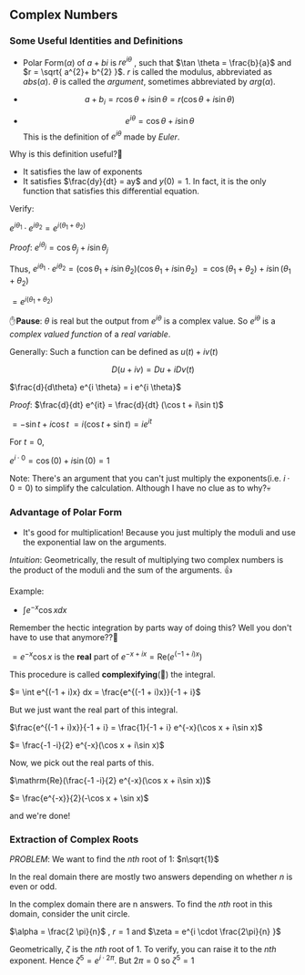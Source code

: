 ## Complex Numbers

### Some Useful Identities and Definitions

- Polar Form($\alpha$) of $a + bi$ is $re^{i \theta}$ , such that $\tan \theta = \frac{b}{a}$ and $r = \sqrt{ a^{2}+ b^{2} }$. $r$ is called the modulus, abbreviated as $abs(\alpha)$. $\theta$ is called the $argument$, sometimes abbreviated by $arg(\alpha)$.

- $$a + b_{i} = r\cos \theta + i \sin \theta = r(\cos \theta + i\sin \theta)$$

- $$e^{i \theta} = \cos \theta + i \sin \theta$$
This is the definition of $e^{i \theta}$ made by *Euler*.

Why is this definition useful?🤔

- It satisfies the law of exponents
- It satisfies $\frac{dy}{dt} = ay$ and $y(0) = 1$. In fact, it is the only function that satisfies this differential equation.

Verify: 

$e^{i \theta_{1}} \cdot e^{i \theta_{2}} = e^{i(\theta_{1} + \theta_{2})}$


*Proof*: $e^{i \theta_{j}} = \cos \theta_{j} + i\sin \theta_{j}$

Thus, 
$e^{i \theta_{1}} \cdot e^{i \theta_{2}} = (\cos \theta_{1} + i\sin \theta_{2})(\cos \theta_{1} + i\sin \theta_{2})$
$= \cos(\theta_{1} + \theta_{2}) + i\sin(\theta_{1} + \theta_{2})$

$= e^{i(\theta_{1} + \theta_{2})}$


✋**Pause**: $\theta$ is real but the output from $e^{i \theta}$ is a complex value. So $e^{i\theta}$ is a *complex valued function* of a *real variable*.

Generally: Such a function can be defined as $u(t) + iv(t)$

$$D(u + iv) = Du + iDv(t)$$

$\frac{d}{d\theta} e^{i \theta} = i e^{i \theta}$

*Proof*: $\frac{d}{dt} e^{it} = \frac{d}{dt} (\cos t + i\sin t)$

$= -\sin t + i \cos t$
$= i(\cos t + \sin t) = ie^{it}$

 For $t = 0$,

$e^{i\cdot 0} = \cos(0) + i\sin(0) = 1$

Note: There's an argument that you can't just multiply the exponents(i.e. $i \cdot 0 = 0$) to simplify the calculation. Although I have no clue as to why?💀


### Advantage of Polar Form

- It's good for multiplication!
	Because you just multiply the moduli and use the exponential law on the arguments.

*Intuition*: Geometrically, the result of multiplying two complex numbers is the product of the moduli and the sum of the arguments. 👍


Example: 
- $\int e^{-x} \cos x dx$

Remember the hectic integration by parts way of doing this? Well you don't have to use that anymore??😬

$= e^{-x} \cos x$  is the **real** part of $e^{-x + ix} = \mathrm{Re}(e^{(-1 + i)x})$

This procedure is called **complexifying**(🥴) the integral.

$= \int e^{(-1 + i)x} dx = \frac{e^{(-1 + i)x}}{-1 + i}$

But we just want the real part of this integral.

$\frac{e^{(-1 + i)x}}{-1 + i} =  \frac{1}{-1 + i} e^{-x}(\cos x + i\sin x)$

$= \frac{-1 -i}{2} e^{-x}(\cos x + i\sin x)$

Now, we pick out the real parts of this.

$\mathrm{Re}(\frac{-1 -i}{2} e^{-x}(\cos x + i\sin x))$

$= \frac{e^{-x}}{2}(-\cos x + \sin x)$

and we're done!


### Extraction of Complex Roots


*PROBLEM*: We want to find the $nth$ root of 1: $n\sqrt{1}$

In the real domain there are mostly two answers depending on whether $n$ is even or odd.

In the complex domain there are n answers. To find the $nth$ root in this domain, consider the unit circle. 

$\alpha = \frac{2 \pi}{n}$ , $r=1$ and $\zeta = e^{i \cdot \frac{2\pi}{n} }$

Geometrically, $\zeta$ is the $nth$ root of 1. To verify, you can raise it to the $nth$ exponent. Hence $\zeta^{5}= e^{i \cdot 2\pi}$. But $2\pi = 0$ so $\zeta^{5}=1$


